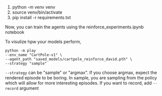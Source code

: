1. python -m venv venv
2. source venv/bin/activate
3. pip install -r requirements.txt

Now, you can train the agents using the reinforce_experiments.ipynb notebook

To visulize hpw your models perform,
```
python -m play 
--env_name "CartPole-v1" \
--agent_path "saved_models/cartpole_reinforce_david.pth" \
--strategy "sample"
```
`--strategy` can be "sample" or "argmax". If you choose argmax, expect the rendered episode to be boring. In sample, you are sampling from the policy which will allow for more interesting episodes. If you want to record, add `--record` argument
